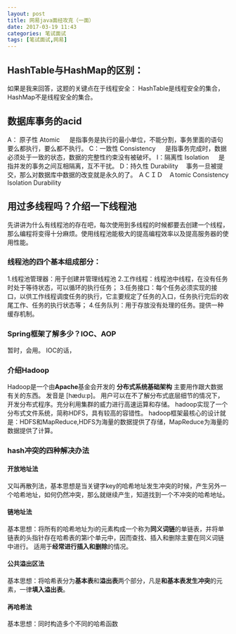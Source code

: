 ```yaml
---
layout: post
title: 网易java面经攻克（一面）
date: 2017-03-19 11:43
categories: 笔试面试
tags: [笔试面试,网易]
---
```


## HashTable与HashMap的区别：
如果是我来回答，这题的关键点在于线程安全：
HashTable是线程安全的集合，HashMap不是线程安全的集合。

## 数据库事务的acid
A： 原子性 Atomic
&emsp; 是指事务是执行的最小单位，不能分割，事务里面的语句要么都执行，要么都不执行。
C：一致性 Consistency
&emsp; 是指事务完成时，数据必须处于一致的状态，数据的完整性约束没有被破坏。
I：隔离性 Isolation
&emsp; 是指并发的事务之间互相隔离，互不干扰。
D：持久性 Durability
&emsp;事务一旦被提交，那么对数据库中数据的改变就是永久的了。
ＡＣＩＤ　Ａtomic   Consistency  Isolation  Durability

## 用过多线程吗？介绍一下线程池
先讲讲为什么有线程池的存在吧，每次使用到多线程的时候都要去创建一个线程，那么编程将变得十分麻烦。使用线程池能极大的提高编程效率以及提高服务器的使用性能。

### 线程池的四个基本组成部分：
1.线程池管理器：用于创建并管理线程池
2.工作线程：线程池中线程，在没有任务时处于等待状态，可以循环的执行任务；
3.任务接口：每个任务必须实现的接口，以供工作线程调度任务的执行，它主要规定了任务的入口，任务执行完后的收尾工作、任务的执行状态等；
4.任务队列：用于存放没有处理的任务。提供一种缓存机制。

### Spring框架了解多少？IOC、AOP
暂时，会用。
IOC的话，

### 介绍Hadoop
Hadoop是一个由**Apache**基金会开发的  **分布式系统基础架构**
主要用作跟大数据有关的东西。
发音是 [hædu:p]。
用户可以在不了解分布式底层细节的情况下，开发分布式程序。充分利用集群的威力进行高速运算和存储。
hadoop实现了一个分布式文件系统，简称HDFS，具有较高的容错性。
hadoop框架最核心的设计就是：HDFS和MapReduce,HDFS为海量的数据提供了存储，MapReduce为海量的数据提供了计算。

### hash冲突的四种解决办法
#### 开放地址法
又叫再散列法，基本思想是当关键字key的哈希地址发生冲突的时候，产生另外一个哈希地址，如何仍然冲突，那么就继续产生，知道找到一个不冲突的哈希地址。
#### 链地址法
基本思想：将所有的哈希地址为i的元素构成一个称为**同义词链**的单链表，并将单链表的头指针存在哈希表的第i个单元中，因而查找、插入和删除主要在同义词链中进行。
适用于**经常进行插入和删除**的情况。
#### 公共溢出区法
基本思想：将哈希表分为**基本表**和**溢出表**两个部分，凡是**和基本表发生冲突**的元素，一律**填入溢出表**。
#### 再哈希法
基本思想：同时构造多个不同的哈希函数